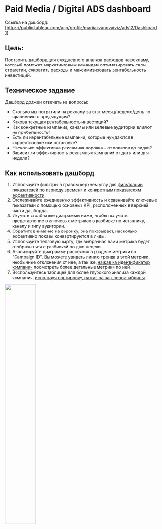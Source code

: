 # Paid Media / Digital ADS dashboard
Ссылка на дашборд: [https://public.tableau.com/app/profile/mariia.ivanova/viz/ads12/Dashboard1]

## Цель:
Построить дашборд для ежедневного анализа расходов на рекламу, который поможет маркетинговым командам оптимизировать свои стратегии, сократить расходы и максимизировать рентабельность инвестиций.

## Техническое задание
Дашборд должен отвечать на вопросы:
   - Сколько мы потратили на рекламу за этот месяц/неделю/день по сравнению с предыдущим?  
   - Какова текущая рентабельность инвестиций?  
   - Как конкретные кампании, каналы или целевые аудитории влияют на прибыльность? 
   - Есть ли нерентабельные кампании, которые нуждаются в корректировке или остановке?  
   - Насколько эффективна рекламная воронка - от показов до лидов?
   - Зависит ли эффективность рекламных компаний от даты или дня недели?
     
## Как использовать дашборд
1. Используйте фильтры в правом верхнем углу для <u>фильтрации показателей по периоду времени и конкретным показателям эффективности</u>.
2. Отслеживайте ежедневную эффективность и сравнивайте ключевые показатели с помощью основных KPI, расположенных в верхней части дашборда. 
3. Изучите столбчатые диаграммы ниже, чтобы получить представление о ключевых метриках в разбивке по источнику, каналу и типу аудитории.
4. Обратите внимание на воронку, она показывает, насколько эффективно показы конвертируются в лиды.
5. Используйте тепловую карту, где выбранная вами метрика будет отображаться с разбивкой по дню недели.
6. Анализируйте диаграмму рассеяния в разделе метрики по "Campaign ID". Вы можете увидеть линию тренда в этой метрики, необычные отклонения от нее, а так же, <u>нажав на идентификатор компании</u> посмотреть более детальные метрики по ней.
7. Воспользуйтесь таблицей для более глубокого анализа каждой компании, <u>используя сортировку, нажав на заголовок таблицы</u>.

<img width="45%" src="https://github.com/pupelula/Tableau_PaidMedia_Dashboard/blob/main/screen%20dashboard.png"/>


